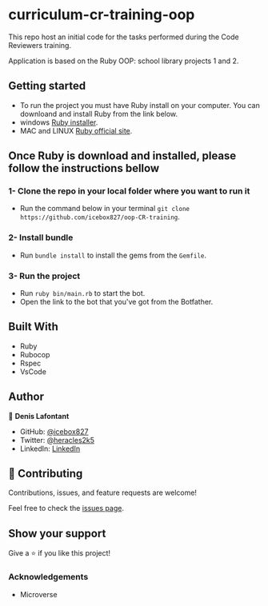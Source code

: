# curriculum-cr-training-oop

This repo host an initial code for the tasks performed during the Code Reviewers training.

Application is based on the Ruby OOP: school library projects 1 and 2.

## Getting started

- To run the project you must have Ruby install on your computer. You can downloand and install Ruby from the link below.
- windows [Ruby installer](https://rubyinstaller.org/).
- MAC and LINUX [Ruby official site](https://www.ruby-lang.org/en/downloads/).

## Once Ruby is download and installed, please follow the instructions bellow

### 1- Clone the repo in your local folder where you want to run it

- Run the command below in your terminal
`git clone https://github.com/icebox827/oop-CR-training`.

### 2- Install bundle

- Run `bundle install` to install the gems from the `Gemfile`.

### 3- Run the project

- Run `ruby bin/main.rb` to start the bot.
- Open the link to the bot that you've got from the Botfather.

## Built With

- Ruby
- Rubocop
- Rspec
- VsCode

## Author

👤 **Denis Lafontant**

- GitHub: [@icebox827](https://github.com/icebox827)
- Twitter: [@heracles2k5](https://twitter.com/@heracles2k5)
- LinkedIn: [LinkedIn](https://www.linkedin.com/in/denis-lafontant-37031439/)

## 🤝 Contributing

Contributions, issues, and feature requests are welcome!

Feel free to check the [issues page](https://github.com/icebox827/telegram-bot/issues/2).

## Show your support

Give a ⭐️ if you like this project!

### Acknowledgements

- Microverse
